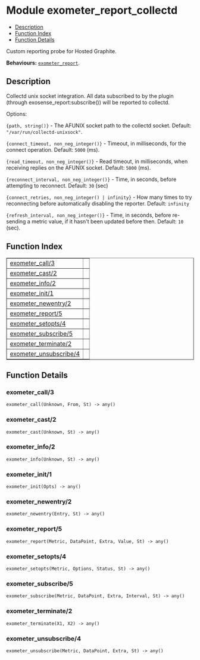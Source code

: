 

# Module exometer_report_collectd #
* [Description](#description)
* [Function Index](#index)
* [Function Details](#functions)

Custom reporting probe for Hosted Graphite.

__Behaviours:__ [`exometer_report`](/Volumes/POUCH/2working/exometer_collectd/_checkouts/exometer_core/doc/exometer_report.md).

<a name="description"></a>

## Description ##

Collectd unix socket integration.
All data subscribed to by the plugin (through exosense_report:subscribe())
will be reported to collectd.

Options:

`{path, string()}` - The AFUNIX socket path to the collectd socket.
Default: `"/var/run/collectd-unixsock"`.

`{connect_timeout, non_neg_integer()}` - Timeout, in milliseconds, for the
connect operation. Default: `5000` (ms).

`{read_timeout, non_neg_integer()}` - Read timeout, in milliseconds, when
receiving replies on the AFUNIX socket. Default: `5000` (ms).

`{reconnect_interval, non_neg_integer()}` - Time, in seconds, before
attempting to reconnect. Default: `30` (sec)

`{connect_retries, non_neg_integer() | infinity}` - How many times to
try reconnecting before automatically disabling the reporter.
Default: `infinity`

`{refresh_interval, non_neg_integer()}` - Time, in seconds, before
re-sending a metric value, if it hasn't been updated before then.
Default: `10` (sec).<a name="index"></a>

## Function Index ##


<table width="100%" border="1" cellspacing="0" cellpadding="2" summary="function index"><tr><td valign="top"><a href="#exometer_call-3">exometer_call/3</a></td><td></td></tr><tr><td valign="top"><a href="#exometer_cast-2">exometer_cast/2</a></td><td></td></tr><tr><td valign="top"><a href="#exometer_info-2">exometer_info/2</a></td><td></td></tr><tr><td valign="top"><a href="#exometer_init-1">exometer_init/1</a></td><td></td></tr><tr><td valign="top"><a href="#exometer_newentry-2">exometer_newentry/2</a></td><td></td></tr><tr><td valign="top"><a href="#exometer_report-5">exometer_report/5</a></td><td></td></tr><tr><td valign="top"><a href="#exometer_setopts-4">exometer_setopts/4</a></td><td></td></tr><tr><td valign="top"><a href="#exometer_subscribe-5">exometer_subscribe/5</a></td><td></td></tr><tr><td valign="top"><a href="#exometer_terminate-2">exometer_terminate/2</a></td><td></td></tr><tr><td valign="top"><a href="#exometer_unsubscribe-4">exometer_unsubscribe/4</a></td><td></td></tr></table>


<a name="functions"></a>

## Function Details ##

<a name="exometer_call-3"></a>

### exometer_call/3 ###

`exometer_call(Unknown, From, St) -> any()`

<a name="exometer_cast-2"></a>

### exometer_cast/2 ###

`exometer_cast(Unknown, St) -> any()`

<a name="exometer_info-2"></a>

### exometer_info/2 ###

`exometer_info(Unknown, St) -> any()`

<a name="exometer_init-1"></a>

### exometer_init/1 ###

`exometer_init(Opts) -> any()`

<a name="exometer_newentry-2"></a>

### exometer_newentry/2 ###

`exometer_newentry(Entry, St) -> any()`

<a name="exometer_report-5"></a>

### exometer_report/5 ###

`exometer_report(Metric, DataPoint, Extra, Value, St) -> any()`

<a name="exometer_setopts-4"></a>

### exometer_setopts/4 ###

`exometer_setopts(Metric, Options, Status, St) -> any()`

<a name="exometer_subscribe-5"></a>

### exometer_subscribe/5 ###

`exometer_subscribe(Metric, DataPoint, Extra, Interval, St) -> any()`

<a name="exometer_terminate-2"></a>

### exometer_terminate/2 ###

`exometer_terminate(X1, X2) -> any()`

<a name="exometer_unsubscribe-4"></a>

### exometer_unsubscribe/4 ###

`exometer_unsubscribe(Metric, DataPoint, Extra, St) -> any()`

